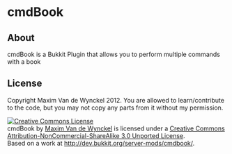 cmdBook
=======

About
-----
cmdBook is a Bukkit Plugin that allows you to perform multiple commands with a book

License
-------
Copyright Maxim Van de Wynckel 2012. You are allowed to learn/contribute to the code, but you may not
copy any parts from it without my permission.

<a rel="license" href="http://creativecommons.org/licenses/by-nc-sa/3.0/"><img alt="Creative Commons License" style="border-width:0" src="http://i.creativecommons.org/l/by-nc-sa/3.0/88x31.png" /></a><br /><span xmlns:dct="http://purl.org/dc/terms/" property="dct:title">cmdBook</span> by <a xmlns:cc="http://creativecommons.org/ns#" href="http://dev.bukkit.org/server-mods/cmdbook/" property="cc:attributionName" rel="cc:attributionURL">Maxim Van de Wynckel</a> is licensed under a <a rel="license" href="http://creativecommons.org/licenses/by-nc-sa/3.0/">Creative Commons Attribution-NonCommercial-ShareAlike 3.0 Unported License</a>.<br />Based on a work at <a xmlns:dct="http://purl.org/dc/terms/" href="http://dev.bukkit.org/server-mods/cmdbook/" rel="dct:source">http://dev.bukkit.org/server-mods/cmdbook/</a>.